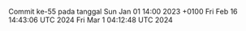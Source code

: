 Commit ke-55 pada tanggal Sun Jan 01 14:00 2023 +0100
Fri Feb 16 14:43:06 UTC 2024
Fri Mar  1 04:12:48 UTC 2024
